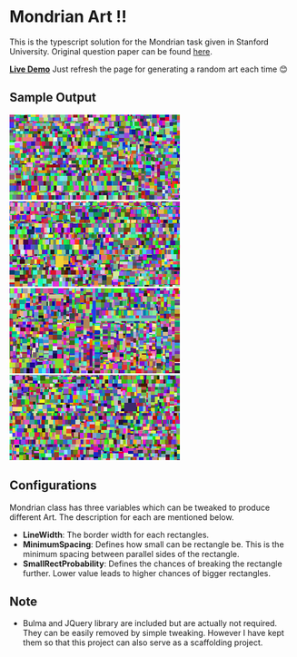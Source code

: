 # Mondrian Art !!

This is the typescript solution for the Mondrian task given in Stanford University. Original question paper can be found [here](http://nifty.stanford.edu/2018/stephenson-mondrian-art/).

**[Live Demo](https://parikhmeet.github.io/mondrian/)** Just refresh the page for generating a random art each time :blush:

## Sample Output

![Screenshot1](.repo/snap1.png)
![Screenshot2](.repo/snap2.png)
![Screenshot3](.repo/snap3.png)
![Screenshot4](.repo/snap4.png)

## Configurations

Mondrian class has three variables which can be tweaked to produce different Art. The description for each are mentioned below.

- **LineWidth**: The border width for each rectangles.
- **MinimumSpacing**: Defines how small can be rectangle be. This is the minimum spacing between parallel sides of the rectangle.
- **SmallRectProbability**: Defines the chances of breaking the rectangle further. Lower value leads to higher chances of bigger rectangles.

## Note

- Bulma and JQuery library are included but are actually not required. They can be easily removed by simple tweaking. However I have kept them so that this project can also serve as a scaffolding project.
